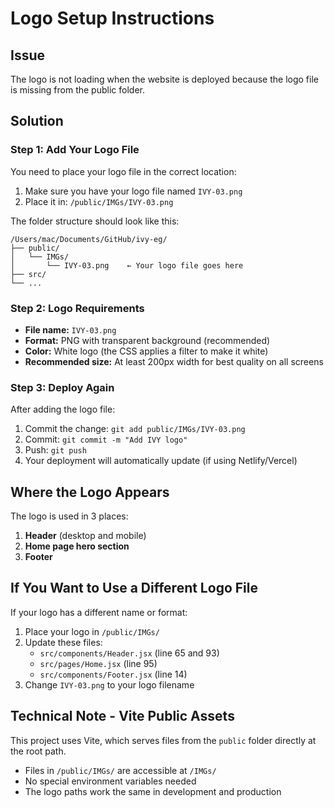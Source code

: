 # Logo Setup Instructions

## Issue
The logo is not loading when the website is deployed because the logo file is missing from the public folder.

## Solution

### Step 1: Add Your Logo File
You need to place your logo file in the correct location:

1. Make sure you have your logo file named `IVY-03.png`
2. Place it in: `/public/IMGs/IVY-03.png`

The folder structure should look like this:
```
/Users/mac/Documents/GitHub/ivy-eg/
├── public/
│   └── IMGs/
│       └── IVY-03.png    ← Your logo file goes here
├── src/
└── ...
```

### Step 2: Logo Requirements
- **File name:** `IVY-03.png`
- **Format:** PNG with transparent background (recommended)
- **Color:** White logo (the CSS applies a filter to make it white)
- **Recommended size:** At least 200px width for best quality on all screens

### Step 3: Deploy Again
After adding the logo file:
1. Commit the change: `git add public/IMGs/IVY-03.png`
2. Commit: `git commit -m "Add IVY logo"`
3. Push: `git push`
4. Your deployment will automatically update (if using Netlify/Vercel)

## Where the Logo Appears
The logo is used in 3 places:
1. **Header** (desktop and mobile)
2. **Home page hero section**
3. **Footer**

## If You Want to Use a Different Logo File
If your logo has a different name or format:
1. Place your logo in `/public/IMGs/`
2. Update these files:
   - `src/components/Header.jsx` (line 65 and 93)
   - `src/pages/Home.jsx` (line 95)
   - `src/components/Footer.jsx` (line 14)
3. Change `IVY-03.png` to your logo filename

## Technical Note - Vite Public Assets
This project uses Vite, which serves files from the `public` folder directly at the root path.
- Files in `/public/IMGs/` are accessible at `/IMGs/`
- No special environment variables needed
- The logo paths work the same in development and production
